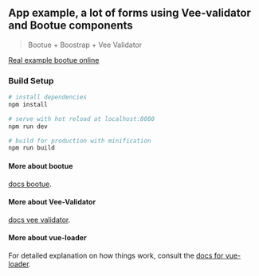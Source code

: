 ## App example, a lot of forms using Vee-validator and Bootue components

> Bootue + Boostrap + Vee Validator

[Real example bootue online](https://maestro-server.github.io/bootue-example-forms-vee-validator/index.html)

### Build Setup

``` bash
# install dependencies
npm install

# serve with hot reload at localhost:8080
npm run dev

# build for production with minification
npm run build
```

#### More about bootue
[docs bootue](https://github.com/maestro-server/bootue).

#### More about Vee-Validator
[docs vee validator](https://github.com/logaretm/vee-validate).

#### More about vue-loader
For detailed explanation on how things work, consult the [docs for vue-loader](http://vuejs.github.io/vue-loader).
